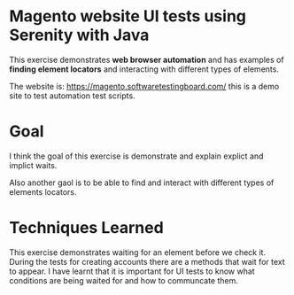 # Magento website UI tests using Serenity with Java

This exercise demonstrates **web browser automation** and has examples of **finding element locators** and interacting with different types of elements. 

The website is: https://magento.softwaretestingboard.com/ this is a demo site to test automation test scripts.  

# Goal

I think the goal of this exercise is demonstrate and explain explict and implict waits. 

Also another gaol is to be able to find and interact with different types of elements locators. 

# Techniques Learned

This exercise demonstrates waiting for an element before we check it. During the tests for creating accounts there are a methods that wait for text to appear. I have learnt that it is important for UI tests to know what conditions are being waited for and how to communcate them.   
